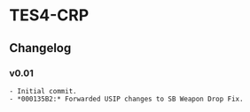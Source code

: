 # TES4-CRP
## Changelog
### v0.01
    - Initial commit.
    - *000135B2:* Forwarded USIP changes to SB Weapon Drop Fix.